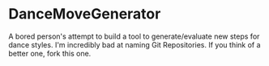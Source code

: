 # DanceMoveGenerator
A bored person's attempt to build a tool to generate/evaluate new steps for dance styles. I'm incredibly bad at naming Git Repositories. If you think of a better one, fork this one.
